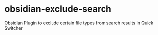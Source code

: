 # obsidian-exclude-search
Obsidian Plugin to exclude certain file types from search results in Quick Switcher
